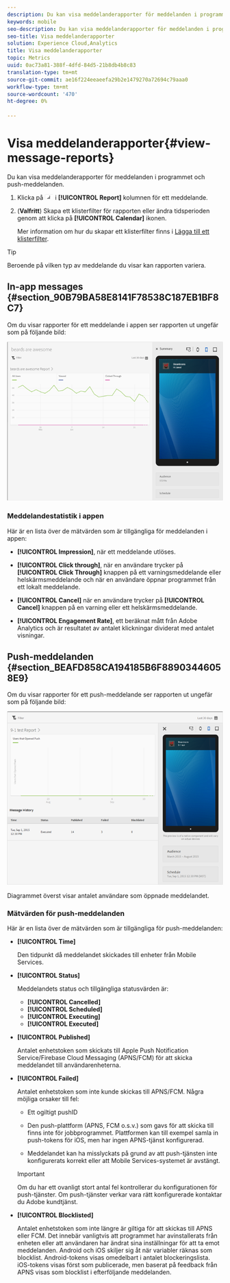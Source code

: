 ```yaml
---
description: Du kan visa meddelanderapporter för meddelanden i programmet och push-meddelanden.
keywords: mobile
seo-description: Du kan visa meddelanderapporter för meddelanden i programmet och push-meddelanden.
seo-title: Visa meddelanderapporter
solution: Experience Cloud,Analytics
title: Visa meddelanderapporter
topic: Metrics
uuid: 0ac73a81-388f-4dfd-84d5-21b8db4b8c83
translation-type: tm+mt
source-git-commit: ae16f224eeaeefa29b2e1479270a72694c79aaa0
workflow-type: tm+mt
source-wordcount: '470'
ht-degree: 0%

---
```



# Visa meddelanderapporter{#view-message-reports}

Du kan visa meddelanderapporter för meddelanden i programmet och push-meddelanden.

1. Klicka på ![rapportikonen](assets/icon_report.png) i **[!UICONTROL Report]** kolumnen för ett meddelande.
1. (**Valfritt**) Skapa ett klisterfilter för rapporten eller ändra tidsperioden genom att klicka på **[!UICONTROL Calendar]** ikonen.

   Mer information om hur du skapar ett klisterfilter finns i [Lägga till ett klisterfilter](/help/using/usage/reports-customize/t-sticky-filter.md).

>[!TIP]
>
>Beroende på vilken typ av meddelande du visar kan rapporten variera.

## In-app messages {#section_90B79BA58E8141F78538C187EB1BF8C7}

Om du visar rapporter för ett meddelande i appen ser rapporten ut ungefär som på följande bild:

![rapportmeddelande](assets/report_message.png)

### Meddelandestatistik i appen

Här är en lista över de mätvärden som är tillgängliga för meddelanden i appen:

* **[!UICONTROL Impression]**, när ett meddelande utlöses.

* **[!UICONTROL Click through]**, när en användare trycker på **[!UICONTROL Click Through]** knappen på ett varningsmeddelande eller helskärmsmeddelande och när en användare öppnar programmet från ett lokalt meddelande.

* **[!UICONTROL Cancel]** när en användare trycker på **[!UICONTROL Cancel]** knappen på en varning eller ett helskärmsmeddelande.

* **[!UICONTROL Engagement Rate]**, ett beräknat mått från Adobe Analytics och är resultatet av antalet klickningar dividerat med antalet visningar.

## Push-meddelanden {#section_BEAFD858CA194185B6F88903446058E9}

Om du visar rapporter för ett push-meddelande ser rapporten ut ungefär som på följande bild:

![push-meddelande](assets/report_message_push.png)

Diagrammet överst visar antalet användare som öppnade meddelandet.

### Mätvärden för push-meddelanden

Här är en lista över de mätvärden som är tillgängliga för push-meddelanden:

* **[!UICONTROL Time]**

   Den tidpunkt då meddelandet skickades till enheter från Mobile Services.

* **[!UICONTROL Status]**

   Meddelandets status och tillgängliga statusvärden är:

   * **[!UICONTROL Cancelled]**
   * **[!UICONTROL Scheduled]**
   * **[!UICONTROL Executing]**
   * **[!UICONTROL Executed]**

* **[!UICONTROL Published]**

   Antalet enhetstoken som skickats till Apple Push Notification Service/Firebase Cloud Messaging (APNS/FCM) för att skicka meddelandet till användarenheterna.

* **[!UICONTROL Failed]**

   Antalet enhetstoken som inte kunde skickas till APNS/FCM. Några möjliga orsaker till fel:

   * Ett ogiltigt pushID

   * Den push-plattform (APNS, FCM o.s.v.) som gavs för att skicka till finns inte för jobbprogrammet. Plattformen kan till exempel samla in push-tokens för iOS, men har ingen APNS-tjänst konfigurerad.

   * Meddelandet kan ha misslyckats på grund av att push-tjänsten inte konfigurerats korrekt eller att Mobile Services-systemet är avstängt.
   >[!IMPORTANT]
   >
   >Om du har ett ovanligt stort antal fel kontrollerar du konfigurationen för push-tjänster. Om push-tjänster verkar vara rätt konfigurerade kontaktar du Adobe kundtjänst.

* **[!UICONTROL Blocklisted]**

   Antalet enhetstoken som inte längre är giltiga för att skickas till APNS eller FCM. Det innebär vanligtvis att programmet har avinstallerats från enheten eller att användaren har ändrat sina inställningar för att ta emot meddelanden. Android och iOS skiljer sig åt när variabler räknas som blocklist. Android-tokens visas omedelbart i antalet blockeringslista. iOS-tokens visas först som publicerade, men baserat på feedback från APNS visas som blocklist i efterföljande meddelanden.
